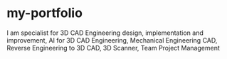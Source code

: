 # my-portfolio
I am specialist for 3D CAD Engineering design, implementation and improvement, AI for 3D CAD Engineering, Mechanical Engineering CAD, Reverse Engineering to 3D CAD, 3D Scanner, Team Project Management    

